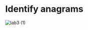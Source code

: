 # Identify anagrams
![lab3 (1)](https://github.com/ahmaderaqi/reading-notes/assets/118004544/38ae5d8c-7ea2-4b02-a8f8-475d9199eda8)
